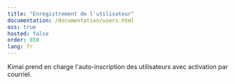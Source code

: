 ```yaml
---
title: "Enregistrement de l'utilisateur"
documentation: /documentation/users.html
oss: true
hosted: false
order: 850
lang: fr
---
```


Kimai prend en charge l'auto-inscription des utilisateurs avec activation par courriel.
